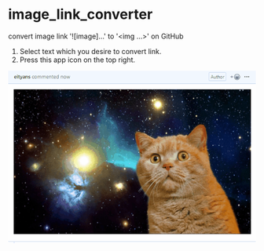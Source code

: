 # image_link_converter

convert image link '![image]...' to '<img ...>' on GitHub

1. Select text which you desire to convert link.
1. Press this app icon on the top right.

![example](./example.gif)
